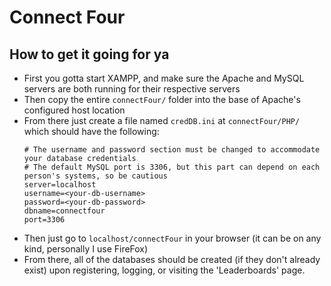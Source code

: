 # Connect Four
## How to get it going for ya
* First you gotta start XAMPP, and make sure the Apache and MySQL servers are both running for their respective servers
* Then copy the entire `connectFour/` folder into the base of Apache's configured host location
* From there just create a file named `credDB.ini` at `connectFour/PHP/` which should have the following:
    ```
    # The username and password section must be changed to accommodate your database credentials
    # The default MySQL port is 3306, but this part can depend on each person's systems, so be cautious
    server=localhost
    username=<your-db-username>
    password=<your-db-password>
    dbname=connectfour
    port=3306
    ```
* Then just go to `localhost/connectFour` in your browser (it can be on any kind, personally I use FireFox)
* From there, all of the databases should be created (if they don't already exist) upon registering, logging, or visiting the 'Leaderboards' page.